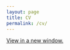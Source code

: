 ```yaml
---
layout: page
title: CV
permalink: /cv/
---
```

<a href="https://ajheideman.github.io/ajheideman.github.io/resources/Heideman_cv_oct19.pdf" target="_blank">View in a new window.</a>


<div id="pdf">
<object width="850" height="700" type="application/pdf" data="../resources/Heideman_cv_oct19.pdf?#toolbar=0&navpanes=0" id="pdf-content">
</object>
</div>

<!--<embed src="../resources/Summer19_CV.pdf" width="750" height="375" type='application/pdf'>-->

